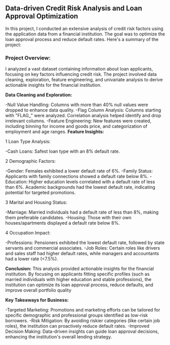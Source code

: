 ## Data-driven Credit Risk Analysis and Loan Approval Optimization

In this project, I conducted an extensive analysis of credit risk factors using the application data from a financial institution. The goal was to optimize the loan approval process and reduce default rates. Here's a summary of the project:

### Project Overview:
I analyzed a vast dataset containing information about loan applicants, focusing on key factors influencing credit risk. The project involved data cleaning, exploration, feature engineering, and univariate analysis to derive actionable insights for the financial institution.

**Data Cleaning and Exploration:**

-Null Value Handling: Columns with more than 40% null values were dropped to enhance data quality.
-Flag Column Analysis: Columns starting with "FLAG_" were analyzed. Correlation analysis helped identify and drop irrelevant columns.
-Feature Engineering: New features were created, including binning for income and goods price, and categorization of employment and age ranges.
**Feature Insights:**

1 Loan Type Analysis:

-Cash Loans: Safest loan type with an 8% default rate.  


2 Demographic Factors:

-Gender: Females exhibited a lower default rate of 6%.
-Family Status: Applicants with family connections showed a default rate below 8%.
-Education: Higher education levels correlated with a default rate of less than 6%. Academic backgrounds had the lowest default rate, indicating potential for targeted promotions.   

3 Marital and Housing Status:

-Marriage: Married individuals had a default rate of less than 8%, making them preferable candidates.
-Housing: Those with their own houses/apartments displayed a default rate below 8%.  

4 Occupation Impact:

-Professions: Pensioners exhibited the lowest default rate, followed by state servants and commercial associates.
-Job Roles: Certain roles like drivers and sales staff had higher default rates, while managers and accountants had a lower rate (<7.5%).

**Conclusion:**
This analysis provided actionable insights for the financial institution. By focusing on applicants fitting specific profiles (such as married individuals with higher education and stable professions), the institution can optimize its loan approval process, reduce defaults, and improve overall portfolio quality

**Key Takeaways for Business:**

-Targeted Marketing: Promotions and marketing efforts can be tailored for specific demographic and professional groups identified as low-risk borrowers.
-Risk Mitigation: By avoiding riskier categories (like certain job roles), the institution can proactively reduce default rates.
-Improved Decision Making: Data-driven insights can guide loan approval decisions, enhancing the institution's overall lending strategy.
